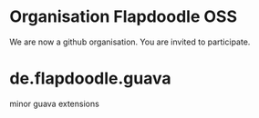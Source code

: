 # Organisation Flapdoodle OSS

We are now a github organisation. You are invited to participate.

# de.flapdoodle.guava

minor guava extensions
